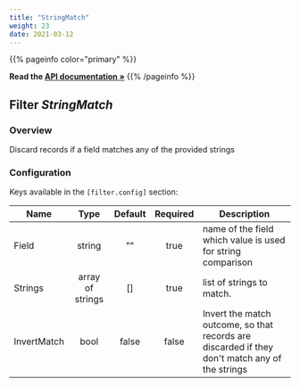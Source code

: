 ```yaml
---
title: "StringMatch"
weight: 23
date: 2021-03-12
---
```

{{% pageinfo color="primary" %}}

**Read the [API documentation &raquo;](https://pkg.go.dev/github.com/AdRoll/baker/filter#StringMatch)**
{{% /pageinfo %}}

## Filter *StringMatch*

### Overview
Discard records if a field matches any of the provided strings

### Configuration

Keys available in the `[filter.config]` section:

|Name|Type|Default|Required|Description|
|----|:--:|:-----:|:------:|-----------|
| Field| string| ""| true| name of the field which value is used for string comparison|
| Strings| array of strings| []| true| list of strings to match.|
| InvertMatch| bool| false| false| Invert the match outcome, so that records are discarded if they don't match any of the strings|

